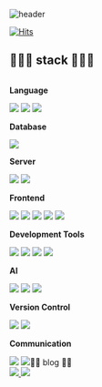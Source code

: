 ![header](https://capsule-render.vercel.app/api?type=rect&color=timeGradient&text=Welcome%20to%20sia's%20GitHub%20👋&animation=twinkling&fontSize=35&fontAlignY=40&fontAlign=70&height=250)
<!--
**siaSim/siaSim** is a ✨ _special_ ✨ repository because its `README.md` (this file) appears on your GitHub profile.

Here are some ideas to get you started:

- 🔭 I’m currently working on ...
- 🌱 I’m currently learning ...
- 👯 I’m looking to collaborate on ...
- 🤔 I’m looking for help with ...
- 💬 Ask me about ...
- 📫 How to reach me: ...
- 😄 Pronouns: ...
- ⚡ Fun fact: ...
-->
[![Hits](https://hits.seeyoufarm.com/api/count/incr/badge.svg?url=https%3A%2F%2Fgithub.com%2FsiaSim%2Fhit-counter&count_bg=%2300E4FF&title_bg=%23555555&icon=github.svg&icon_color=%23FFFFFF&title=hits&edge_flat=false)](https://hits.seeyoufarm.com)
## 👩🏻‍💻 stack 👩🏻‍💻
<div style="display:flex; flex-direction:column; align-items:flex-start;">
    <!-- Language -->
    <p><strong>Language</strong></p>
    <div>
        <img src="https://img.shields.io/badge/C-A8B9CC?style=for-the-badge&logo=C&logoColor=white">
        <img src="https://img.shields.io/badge/java-007396?style=for-the-badge&logo=java&logoColor=white"> 
        <img src="https://img.shields.io/badge/Python-3776AB?style=for-the-badge&logo=Python&logoColor=white">
    </div>
    <!-- Database -->
    <p><strong>Database</strong></p>
    <div>
        <img src="https://img.shields.io/badge/mysql-4479A1?style=for-the-badge&logo=mysql&logoColor=white">
    </div>
    <!-- Server -->
    <p><strong>Server</strong></p>
    <div>
        <img src="https://img.shields.io/badge/linux-FCC624?style=for-the-badge&logo=linux&logoColor=black"> 
        <img src="https://img.shields.io/badge/Firebase-FFCA28?style=flat-square&logo=firebase&logoColor=black"/>
<!--         <img src="https://img.shields.io/badge/apache tomcat-F8DC75?style=for-the-badge&logo=apachetomcat&logoColor=black"> -->
    </div>
    <!-- Frontend -->
    <p><strong>Frontend</strong></p>
    <div>
        <img src="https://img.shields.io/badge/html5-E34F26?style=flat-square&logo=html5&logoColor=white"> 
        <img src="https://img.shields.io/badge/css-1572B6?style=flat-square&logo=css3&logoColor=white"> 
        <img src="https://img.shields.io/badge/javascript-F7DF1E?style=flat-square&logo=javascript&logoColor=black"> 
        <img src="https://img.shields.io/badge/TypeScript-3178C6?style=flat-square&logo=typescript&logoColor=blue">
        <img src="https://img.shields.io/badge/React Native-61DAFB?style=flat-square&logo=React&logoColor=black"/>
    </div>
    <!-- Development Tools -->
    <p><strong>Development Tools</strong></p>
    <div>
        <img src="https://img.shields.io/badge/Eclipse IDE-2C2255?style=for-the-badge&logo=Eclipse IDE&logoColor=white">
        <img src="https://img.shields.io/badge/Intellij IDEA-000000?style=for-the-badge&logo=Intellij IDEA&logoColor=white">
        <img src="https://img.shields.io/badge/Visual Studio Code-007ACC?style=for-the-badge&logo=Visual Studio Code&logoColor=white">
        <img src="https://img.shields.io/badge/Xcode-147EFB?style=for-the-badge&logo=Xcode&logoColor=white">
    </div>
    <!-- AI -->
    <p><strong> AI </strong></p>
    <div>
        <img src="https://img.shields.io/badge/Jupyter-F37626?style=for-the-badge&logo=Jupyter&logoColor=white">
        <img src="https://img.shields.io/badge/Keras-D00000?style=for-the-badge&logo=Keras&logoColor=white">
        <img src="https://img.shields.io/badge/TensorFlow-FF6F00?style=for-the-badge&logo=TensorFlow&logoColor=white">
    </div>
    <!-- Version Control -->
    <p><strong>Version Control</strong></p>
    <div>
        <img src="https://img.shields.io/badge/Git-F05032?style=for-the-badge&logo=Git&logoColor=white">
        <img src="https://img.shields.io/badge/GitHub-181717?style=for-the-badge&logo=GitHub&logoColor=white">
    </div>
    <!-- Communication -->
    <p><strong>Communication</strong></p>
    <div>
      <img src="https://img.shields.io/badge/Notion-000000?style=for-the-badge&logo=Notion&logoColor=white">
      <img src="https://img.shields.io/badge/https://img.shields.io/badge/StarUML-8A2BE2>
    </div>
          
## ✍🏻 blog ✍🏻
<div style="display:flex; flex-direction:column; align-items:flex-start;">
    <!--blog-->
    <div>
            <a href="https://shalisa.tistory.com/">
                <img src="https://img.shields.io/badge/tistory-000000?style=plastic&logo=tistory&logoColor=white"/>
            </a>
            <a href="https://blog.naver.com/shalisa">
                <img src="https://img.shields.io/badge/naver-03C75A?style=plastic&logo=naver&logoColor=white"/>
            </a>
    </div>
